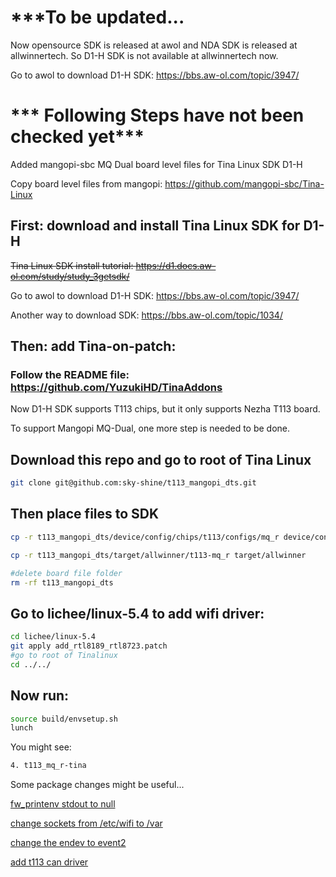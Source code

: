 # ***To be updated...

Now opensource SDK is released at awol and NDA SDK is released at allwinnertech.
So D1-H SDK is not available at allwinnertech now.

Go to awol to download D1-H SDK: https://bbs.aw-ol.com/topic/3947/

# *** Following Steps have not been checked yet***

Added mangopi-sbc MQ Dual board level files for Tina Linux SDK D1-H

Copy board level files from mangopi: https://github.com/mangopi-sbc/Tina-Linux

## First: download and install Tina Linux SDK for D1-H

~~Tina Linux SDK install tutorial: https://d1.docs.aw-ol.com/study/study_3getsdk/~~

Go to awol to download D1-H SDK: https://bbs.aw-ol.com/topic/3947/

Another way to download SDK: https://bbs.aw-ol.com/topic/1034/

## Then: add Tina-on-patch: 

### Follow the README file: https://github.com/YuzukiHD/TinaAddons

Now D1-H SDK supports T113 chips, but it only supports Nezha T113 board.

To support Mangopi MQ-Dual, one more step is needed to be done.

## Download this repo and go to root of Tina Linux

``` sh
git clone git@github.com:sky-shine/t113_mangopi_dts.git
```
## Then place files to SDK

``` sh
cp -r t113_mangopi_dts/device/config/chips/t113/configs/mq_r device/config/chips/t113/configs

cp -r t113_mangopi_dts/target/allwinner/t113-mq_r target/allwinner

#delete board file folder
rm -rf t113_mangopi_dts
``` 

## Go to lichee/linux-5.4 to add wifi driver:
``` sh
cd lichee/linux-5.4
git apply add_rtl8189_rtl8723.patch
#go to root of Tinalinux
cd ../../
```
## Now run:

``` sh
source build/envsetup.sh
lunch
```
You might see:
``` sh
4. t113_mq_r-tina
``` 

Some package changes might be useful...

[fw_printenv stdout to null](https://github.com/mangopi-sbc/tina-package/commit/7f4072cfded97aef8d6ace123056f9f8a7dcebfc)

[change sockets from /etc/wifi to /var](https://github.com/mangopi-sbc/tina-package/commit/4a81e6d966dec48163d68ec35942d5fc1ef94e87)

[change the endev to event2](https://github.com/mangopi-sbc/tina-package/commit/5fc4928fb92380939a024b02127c8715d74212db)

[add t113 can driver](https://debugdump.com/topic/1926/)

